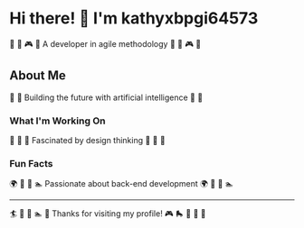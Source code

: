 # Hi there! 👋 I'm kathyxbpgi64573

🥋 🎳 🎮 🏓 A developer in agile methodology 🥋 🎳 🎮 🏓

## About Me
🌺 🎪 Building the future with artificial intelligence 🌺 🎪

### What I'm Working On
🥊 🚴 🏑 Fascinated by design thinking 🥊 🚴 🏑

### Fun Facts
🌍 🏸 🛶 🏊 Passionate about back-end development 🌍 🏸 🛶 🏊

---
🏄 🎽 🎯 🏊 🎣 Thanks for visiting my profile! 🎮 🛼 🚴 🎯 🏑
